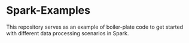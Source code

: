 # Spark-Examples
This repository serves as an example of boiler-plate code to get started with different data processing scenarios in Spark.

